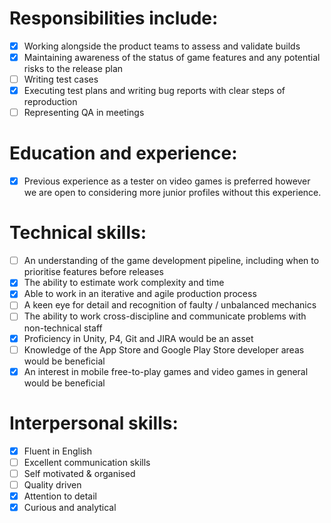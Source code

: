 # Responsibilities include:
- [x] Working alongside the product teams to assess and validate builds
- [x] Maintaining awareness of the status of game features and any potential risks to the release plan
- [ ] Writing test cases 
- [x] Executing test plans and writing bug reports with clear steps of reproduction
- [ ] Representing QA in meetings

# Education and experience:
- [x] Previous experience as a tester on video games is preferred however we are open to considering more junior profiles without this experience. 

# Technical skills:
- [ ] An understanding of the game development pipeline, including when to prioritise features before releases
- [x] The ability to estimate work complexity and time
- [x] Able to work in an iterative and agile production process
- [ ] A keen eye for detail and recognition of faulty / unbalanced mechanics
- [ ] The ability to work cross-discipline and communicate problems with non-technical staff
- [x] Proficiency in Unity, P4, Git and JIRA would be an asset
- [ ] Knowledge of the App Store and Google Play Store developer areas would be beneficial
- [x] An interest in mobile free-to-play games and video games in general would be beneficial

# Interpersonal skills: 
- [x] Fluent in English
- [ ] Excellent communication skills
- [ ] Self motivated & organised
- [ ] Quality driven
- [x] Attention to detail
- [x] Curious and analytical